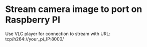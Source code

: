 # Stream camera image to port on Raspberry PI
Use VLC player for connection to stream with URL: tcp/h264://your_pi_IP:8000/ 
